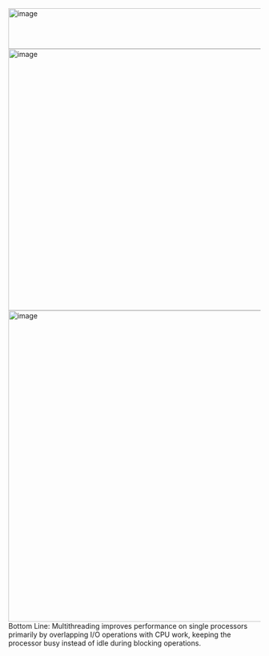 <img width="671" height="81" alt="image" src="https://github.com/user-attachments/assets/5ba41e4c-8d71-4cc8-80de-bb4cbb56133c" />

<img width="737" height="522" alt="image" src="https://github.com/user-attachments/assets/5e05960e-cf6e-4472-ba75-f5bf3c8eb4d7" />
<img width="736" height="621" alt="image" src="https://github.com/user-attachments/assets/5534fda2-e654-4f33-a6d9-88713f0203e7" />
Bottom Line: Multithreading improves performance on single processors primarily by overlapping I/O operations with CPU work, keeping the processor busy instead of idle during blocking operations.
